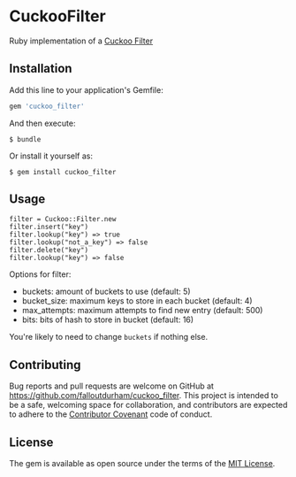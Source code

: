 # CuckooFilter

Ruby implementation of a [Cuckoo Filter](https://www.cs.cmu.edu/%7Edga/papers/cuckoo-conext2014.pdf)

## Installation

Add this line to your application's Gemfile:

```ruby
gem 'cuckoo_filter'
```

And then execute:

    $ bundle

Or install it yourself as:

    $ gem install cuckoo_filter

## Usage


    filter = Cuckoo::Filter.new
    filter.insert("key")
    filter.lookup("key") => true
    filter.lookup("not_a_key") => false
    filter.delete("key")
    filter.lookup("key") => false


Options for filter:

  * buckets: amount of buckets to use (default: 5)
  * bucket_size: maximum keys to store in each bucket (default: 4)
  * max_attempts: maximum attempts to find new entry (default: 500)
  * bits: bits of hash to store in bucket (default: 16)

You're likely to need to change `buckets` if nothing else.

## Contributing

Bug reports and pull requests are welcome on GitHub at https://github.com/falloutdurham/cuckoo_filter. This project is intended to be a safe, welcoming space for collaboration, and contributors are expected to adhere to the [Contributor Covenant](http://contributor-covenant.org) code of conduct.


## License

The gem is available as open source under the terms of the [MIT License](http://opensource.org/licenses/MIT).

